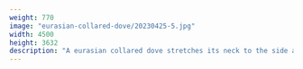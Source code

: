 ```yaml
---
weight: 770
image: "eurasian-collared-dove/20230425-5.jpg"
width: 4500
height: 3632
description: "A eurasian collared dove stretches its neck to the side as it sits on a short tree branch<br/>f/7.1, 1/1000, 280.0 mm, iso400"
---
```

